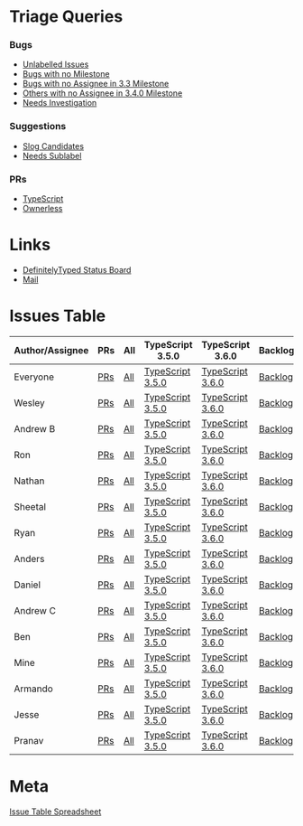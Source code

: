 # Triage Queries

### Bugs
 * [Unlabelled Issues](https://github.com/Microsoft/TypeScript/issues?q=is%3Aissue+is%3Aopen+no%3Alabel+sort%3Acreated-asc)
 * [Bugs with no Milestone](https://github.com/Microsoft/TypeScript/issues?q=is%3Aissue+is%3Aopen+label%3Abug+no%3Amilestone+sort%3Acreated-asc)
 * [Bugs with no Assignee in 3.3 Milestone](https://github.com/Microsoft/TypeScript/issues?utf8=%E2%9C%93&q=no%3Aassignee++is%3Aissue+is%3Aopen+label%3Abug+sort%3Acreated-asc+milestone%3A%22TypeScript+3.3%22)
 * [Others with no Assignee in 3.4.0 Milestone](https://github.com/Microsoft/TypeScript/issues?utf8=%E2%9C%93&q=no%3Aassignee++is%3Aissue+is%3Aopen+-label%3Abug+sort%3Acreated-asc+milestone%3A%22TypeScript+3.4.0%22+)
 * [Needs Investigation](https://github.com/Microsoft/TypeScript/issues?q=is%3Aissue+is%3Aopen+sort%3Aupdated-desc+label%3A%22Needs+Investigation%22)

### Suggestions
 * [Slog Candidates](https://github.com/Microsoft/TypeScript/issues?q=is%3Aissue+is%3Aopen+sort%3Aupdated-desc+label%3ASuggestion+label%3A%22In+Discussion%22)
 * [Needs Sublabel](https://github.com/Microsoft/TypeScript/issues?utf8=%E2%9C%93&q=is%3Aopen+is%3Aissue+label%3A%22Suggestion%22+-label%3A%22Needs+Proposal%22+-label%3A%22Needs+More+Info%22+-label%3A%22Too+Complex%22+-label%3A%22In+Discussion%22+-label%3A%22Visual+Studio%22+-label%3A%22Revisit%22+-label%3A%22Nice+to+have%22+-label%3A%22Waiting+for+TC39%22+-label%3A%22help+wanted%22+-label%3A%22Committed%22+-label%3A%22Awaiting+More+Feedback%22+)

### PRs

 * [TypeScript](https://github.com/Microsoft/TypeScript/pulls?q=is%3Apr+is%3Aopen+sort%3Aupdated-desc)
 * [Ownerless](https://github.com/Microsoft/TypeScript/pulls?utf8=%E2%9C%93&q=is%3Apr+sort%3Aupdated-desc+-is%3Adraft+-label%3Aexperiment+no%3Aassignee+is%3Aopen)

# Links
 * [DefinitelyTyped Status Board](https://github.com/DefinitelyTyped/DefinitelyTyped/projects/4?card_filter_query=is%3Aopen)
 * [Mail](https://outlook.com/microsoft.com)
 
# Issues Table

|Author/Assignee|PRs|All|TypeScript 3.5.0|TypeScript 3.6.0|Backlog|
|--------|--------|--------|--------|--------|--------|
|Everyone|[PRs](https://github.com/Microsoft/TypeScript/pulls?q=is%3Apr+is%3Aopen+sort%3Aupdated-desc)|[All](https://github.com/Microsoft/TypeScript/issues?q=is%3Aissue+is%3Aopen+sort%3Aupdated-desc)|[TypeScript 3.5.0](https://github.com/Microsoft/TypeScript/issues?q=is%3Aissue+is%3Aopen+sort%3Aupdated-desc+milestone%3A%22TypeScript+3.5.0%22)|[TypeScript 3.6.0](https://github.com/Microsoft/TypeScript/issues?q=is%3Aissue+is%3Aopen+sort%3Aupdated-desc+milestone%3A%22TypeScript+3.6.0%22)|[Backlog](https://github.com/Microsoft/TypeScript/issues?q=is%3Aissue+is%3Aopen+sort%3Aupdated-desc+milestone%3A%22Backlog%22)|
|Wesley|[PRs](https://github.com/Microsoft/TypeScript/pulls?q=is%3Apr+is%3Aopen+sort%3Aupdated-desc+author%3Aweswigham)|[All](https://github.com/Microsoft/TypeScript/issues?q=is%3Aissue+is%3Aopen+sort%3Aupdated-desc+assignee%3Aweswigham)|[TypeScript 3.5.0](https://github.com/Microsoft/TypeScript/issues?q=is%3Aissue+is%3Aopen+sort%3Aupdated-desc+assignee%3Aweswigham+milestone%3A%22TypeScript+3.5.0%22)|[TypeScript 3.6.0](https://github.com/Microsoft/TypeScript/issues?q=is%3Aissue+is%3Aopen+sort%3Aupdated-desc+assignee%3Aweswigham+milestone%3A%22TypeScript+3.6.0%22)|[Backlog](https://github.com/Microsoft/TypeScript/issues?q=is%3Aissue+is%3Aopen+sort%3Aupdated-desc+assignee%3Aweswigham+milestone%3A%22Backlog%22)|
|Andrew B|[PRs](https://github.com/Microsoft/TypeScript/pulls?q=is%3Apr+is%3Aopen+sort%3Aupdated-desc+author%3Arbuckton)|[All](https://github.com/Microsoft/TypeScript/issues?q=is%3Aissue+is%3Aopen+sort%3Aupdated-desc+assignee%3Arbuckton)|[TypeScript 3.5.0](https://github.com/Microsoft/TypeScript/issues?q=is%3Aissue+is%3Aopen+sort%3Aupdated-desc+assignee%3Arbuckton+milestone%3A%22TypeScript+3.5.0%22)|[TypeScript 3.6.0](https://github.com/Microsoft/TypeScript/issues?q=is%3Aissue+is%3Aopen+sort%3Aupdated-desc+assignee%3Arbuckton+milestone%3A%22TypeScript+3.6.0%22)|[Backlog](https://github.com/Microsoft/TypeScript/issues?q=is%3Aissue+is%3Aopen+sort%3Aupdated-desc+assignee%3Arbuckton+milestone%3A%22Backlog%22)|
|Ron|[PRs](https://github.com/Microsoft/TypeScript/pulls?q=is%3Apr+is%3Aopen+sort%3Aupdated-desc+author%3Asandersn)|[All](https://github.com/Microsoft/TypeScript/issues?q=is%3Aissue+is%3Aopen+sort%3Aupdated-desc+assignee%3Asandersn)|[TypeScript 3.5.0](https://github.com/Microsoft/TypeScript/issues?q=is%3Aissue+is%3Aopen+sort%3Aupdated-desc+assignee%3Asandersn+milestone%3A%22TypeScript+3.5.0%22)|[TypeScript 3.6.0](https://github.com/Microsoft/TypeScript/issues?q=is%3Aissue+is%3Aopen+sort%3Aupdated-desc+assignee%3Asandersn+milestone%3A%22TypeScript+3.6.0%22)|[Backlog](https://github.com/Microsoft/TypeScript/issues?q=is%3Aissue+is%3Aopen+sort%3Aupdated-desc+assignee%3Asandersn+milestone%3A%22Backlog%22)|
|Nathan|[PRs](https://github.com/Microsoft/TypeScript/pulls?q=is%3Apr+is%3Aopen+sort%3Aupdated-desc+author%3Asheetalkamat)|[All](https://github.com/Microsoft/TypeScript/issues?q=is%3Aissue+is%3Aopen+sort%3Aupdated-desc+assignee%3Asheetalkamat)|[TypeScript 3.5.0](https://github.com/Microsoft/TypeScript/issues?q=is%3Aissue+is%3Aopen+sort%3Aupdated-desc+assignee%3Asheetalkamat+milestone%3A%22TypeScript+3.5.0%22)|[TypeScript 3.6.0](https://github.com/Microsoft/TypeScript/issues?q=is%3Aissue+is%3Aopen+sort%3Aupdated-desc+assignee%3Asheetalkamat+milestone%3A%22TypeScript+3.6.0%22)|[Backlog](https://github.com/Microsoft/TypeScript/issues?q=is%3Aissue+is%3Aopen+sort%3Aupdated-desc+assignee%3Asheetalkamat+milestone%3A%22Backlog%22)|
|Sheetal|[PRs](https://github.com/Microsoft/TypeScript/pulls?q=is%3Apr+is%3Aopen+sort%3Aupdated-desc+author%3Aryancavanaugh)|[All](https://github.com/Microsoft/TypeScript/issues?q=is%3Aissue+is%3Aopen+sort%3Aupdated-desc+assignee%3Aryancavanaugh)|[TypeScript 3.5.0](https://github.com/Microsoft/TypeScript/issues?q=is%3Aissue+is%3Aopen+sort%3Aupdated-desc+assignee%3Aryancavanaugh+milestone%3A%22TypeScript+3.5.0%22)|[TypeScript 3.6.0](https://github.com/Microsoft/TypeScript/issues?q=is%3Aissue+is%3Aopen+sort%3Aupdated-desc+assignee%3Aryancavanaugh+milestone%3A%22TypeScript+3.6.0%22)|[Backlog](https://github.com/Microsoft/TypeScript/issues?q=is%3Aissue+is%3Aopen+sort%3Aupdated-desc+assignee%3Aryancavanaugh+milestone%3A%22Backlog%22)|
|Ryan|[PRs](https://github.com/Microsoft/TypeScript/pulls?q=is%3Apr+is%3Aopen+sort%3Aupdated-desc+author%3Aahejlsberg)|[All](https://github.com/Microsoft/TypeScript/issues?q=is%3Aissue+is%3Aopen+sort%3Aupdated-desc+assignee%3Aahejlsberg)|[TypeScript 3.5.0](https://github.com/Microsoft/TypeScript/issues?q=is%3Aissue+is%3Aopen+sort%3Aupdated-desc+assignee%3Aahejlsberg+milestone%3A%22TypeScript+3.5.0%22)|[TypeScript 3.6.0](https://github.com/Microsoft/TypeScript/issues?q=is%3Aissue+is%3Aopen+sort%3Aupdated-desc+assignee%3Aahejlsberg+milestone%3A%22TypeScript+3.6.0%22)|[Backlog](https://github.com/Microsoft/TypeScript/issues?q=is%3Aissue+is%3Aopen+sort%3Aupdated-desc+assignee%3Aahejlsberg+milestone%3A%22Backlog%22)|
|Anders|[PRs](https://github.com/Microsoft/TypeScript/pulls?q=is%3Apr+is%3Aopen+sort%3Aupdated-desc+author%3Adanielrosenwasser)|[All](https://github.com/Microsoft/TypeScript/issues?q=is%3Aissue+is%3Aopen+sort%3Aupdated-desc+assignee%3Adanielrosenwasser)|[TypeScript 3.5.0](https://github.com/Microsoft/TypeScript/issues?q=is%3Aissue+is%3Aopen+sort%3Aupdated-desc+assignee%3Adanielrosenwasser+milestone%3A%22TypeScript+3.5.0%22)|[TypeScript 3.6.0](https://github.com/Microsoft/TypeScript/issues?q=is%3Aissue+is%3Aopen+sort%3Aupdated-desc+assignee%3Adanielrosenwasser+milestone%3A%22TypeScript+3.6.0%22)|[Backlog](https://github.com/Microsoft/TypeScript/issues?q=is%3Aissue+is%3Aopen+sort%3Aupdated-desc+assignee%3Adanielrosenwasser+milestone%3A%22Backlog%22)|
|Daniel|[PRs](https://github.com/Microsoft/TypeScript/pulls?q=is%3Apr+is%3Aopen+sort%3Aupdated-desc+author%3Aamcasey)|[All](https://github.com/Microsoft/TypeScript/issues?q=is%3Aissue+is%3Aopen+sort%3Aupdated-desc+assignee%3Aamcasey)|[TypeScript 3.5.0](https://github.com/Microsoft/TypeScript/issues?q=is%3Aissue+is%3Aopen+sort%3Aupdated-desc+assignee%3Aamcasey+milestone%3A%22TypeScript+3.5.0%22)|[TypeScript 3.6.0](https://github.com/Microsoft/TypeScript/issues?q=is%3Aissue+is%3Aopen+sort%3Aupdated-desc+assignee%3Aamcasey+milestone%3A%22TypeScript+3.6.0%22)|[Backlog](https://github.com/Microsoft/TypeScript/issues?q=is%3Aissue+is%3Aopen+sort%3Aupdated-desc+assignee%3Aamcasey+milestone%3A%22Backlog%22)|
|Andrew C|[PRs](https://github.com/Microsoft/TypeScript/pulls?q=is%3Apr+is%3Aopen+sort%3Aupdated-desc+author%3Auniqueiniquity)|[All](https://github.com/Microsoft/TypeScript/issues?q=is%3Aissue+is%3Aopen+sort%3Aupdated-desc+assignee%3Auniqueiniquity)|[TypeScript 3.5.0](https://github.com/Microsoft/TypeScript/issues?q=is%3Aissue+is%3Aopen+sort%3Aupdated-desc+assignee%3Auniqueiniquity+milestone%3A%22TypeScript+3.5.0%22)|[TypeScript 3.6.0](https://github.com/Microsoft/TypeScript/issues?q=is%3Aissue+is%3Aopen+sort%3Aupdated-desc+assignee%3Auniqueiniquity+milestone%3A%22TypeScript+3.6.0%22)|[Backlog](https://github.com/Microsoft/TypeScript/issues?q=is%3Aissue+is%3Aopen+sort%3Aupdated-desc+assignee%3Auniqueiniquity+milestone%3A%22Backlog%22)|
|Ben|[PRs](https://github.com/Microsoft/TypeScript/pulls?q=is%3Apr+is%3Aopen+sort%3Aupdated-desc+author%3Aminestarks)|[All](https://github.com/Microsoft/TypeScript/issues?q=is%3Aissue+is%3Aopen+sort%3Aupdated-desc+assignee%3Aminestarks)|[TypeScript 3.5.0](https://github.com/Microsoft/TypeScript/issues?q=is%3Aissue+is%3Aopen+sort%3Aupdated-desc+assignee%3Aminestarks+milestone%3A%22TypeScript+3.5.0%22)|[TypeScript 3.6.0](https://github.com/Microsoft/TypeScript/issues?q=is%3Aissue+is%3Aopen+sort%3Aupdated-desc+assignee%3Aminestarks+milestone%3A%22TypeScript+3.6.0%22)|[Backlog](https://github.com/Microsoft/TypeScript/issues?q=is%3Aissue+is%3Aopen+sort%3Aupdated-desc+assignee%3Aminestarks+milestone%3A%22Backlog%22)|
|Mine|[PRs](https://github.com/Microsoft/TypeScript/pulls?q=is%3Apr+is%3Aopen+sort%3Aupdated-desc+author%3Aarmanio123)|[All](https://github.com/Microsoft/TypeScript/issues?q=is%3Aissue+is%3Aopen+sort%3Aupdated-desc+assignee%3Aarmanio123)|[TypeScript 3.5.0](https://github.com/Microsoft/TypeScript/issues?q=is%3Aissue+is%3Aopen+sort%3Aupdated-desc+assignee%3Aarmanio123+milestone%3A%22TypeScript+3.5.0%22)|[TypeScript 3.6.0](https://github.com/Microsoft/TypeScript/issues?q=is%3Aissue+is%3Aopen+sort%3Aupdated-desc+assignee%3Aarmanio123+milestone%3A%22TypeScript+3.6.0%22)|[Backlog](https://github.com/Microsoft/TypeScript/issues?q=is%3Aissue+is%3Aopen+sort%3Aupdated-desc+assignee%3Aarmanio123+milestone%3A%22Backlog%22)|
|Armando|[PRs](https://github.com/Microsoft/TypeScript/pulls?q=is%3Apr+is%3Aopen+sort%3Aupdated-desc+author%3Ajessetrinity)|[All](https://github.com/Microsoft/TypeScript/issues?q=is%3Aissue+is%3Aopen+sort%3Aupdated-desc+assignee%3Ajessetrinity)|[TypeScript 3.5.0](https://github.com/Microsoft/TypeScript/issues?q=is%3Aissue+is%3Aopen+sort%3Aupdated-desc+assignee%3Ajessetrinity+milestone%3A%22TypeScript+3.5.0%22)|[TypeScript 3.6.0](https://github.com/Microsoft/TypeScript/issues?q=is%3Aissue+is%3Aopen+sort%3Aupdated-desc+assignee%3Ajessetrinity+milestone%3A%22TypeScript+3.6.0%22)|[Backlog](https://github.com/Microsoft/TypeScript/issues?q=is%3Aissue+is%3Aopen+sort%3Aupdated-desc+assignee%3Ajessetrinity+milestone%3A%22Backlog%22)|
|Jesse|[PRs](https://github.com/Microsoft/TypeScript/pulls?q=is%3Apr+is%3Aopen+sort%3Aupdated-desc+author%3Apranavsenthilnathan)|[All](https://github.com/Microsoft/TypeScript/issues?q=is%3Aissue+is%3Aopen+sort%3Aupdated-desc+assignee%3Apranavsenthilnathan)|[TypeScript 3.5.0](https://github.com/Microsoft/TypeScript/issues?q=is%3Aissue+is%3Aopen+sort%3Aupdated-desc+assignee%3Apranavsenthilnathan+milestone%3A%22TypeScript+3.5.0%22)|[TypeScript 3.6.0](https://github.com/Microsoft/TypeScript/issues?q=is%3Aissue+is%3Aopen+sort%3Aupdated-desc+assignee%3Apranavsenthilnathan+milestone%3A%22TypeScript+3.6.0%22)|[Backlog](https://github.com/Microsoft/TypeScript/issues?q=is%3Aissue+is%3Aopen+sort%3Aupdated-desc+assignee%3Apranavsenthilnathan+milestone%3A%22Backlog%22)|
|Pranav|[PRs]()|[All]()|[TypeScript 3.5.0]()|[TypeScript 3.6.0]()|[Backlog]()|

# Meta

[Issue Table Spreadsheet](https://docs.google.com/spreadsheets/d/1csLYCg1X0ENwchb1VMtjL6Ka-mlXFjqxcpuRp6jmjSE/edit?usp=sharing)
